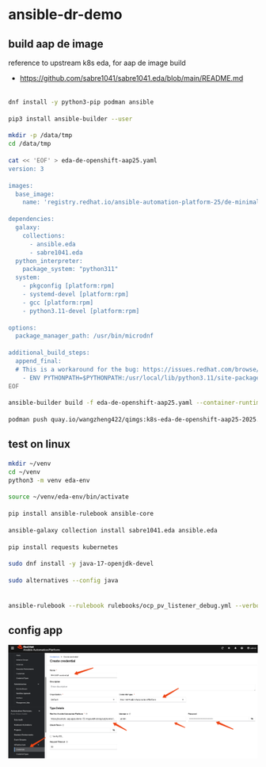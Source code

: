 # ansible-dr-demo

## build aap de image

reference to upstream k8s eda, for aap de image build 
- https://github.com/sabre1041/sabre1041.eda/blob/main/README.md

```bash

dnf install -y python3-pip podman ansible

pip3 install ansible-builder --user

mkdir -p /data/tmp
cd /data/tmp

cat << 'EOF' > eda-de-openshift-aap25.yaml
version: 3

images:
  base_image:
    name: 'registry.redhat.io/ansible-automation-platform-25/de-minimal-rhel8:latest'

dependencies:
  galaxy:
    collections:
      - ansible.eda
      - sabre1041.eda
  python_interpreter:
    package_system: "python311"
  system:
    - pkgconfig [platform:rpm]
    - systemd-devel [platform:rpm]
    - gcc [platform:rpm]
    - python3.11-devel [platform:rpm]

options:
  package_manager_path: /usr/bin/microdnf

additional_build_steps:
  append_final:
  # This is a workaround for the bug: https://issues.redhat.com/browse/AAP-32856
    - ENV PYTHONPATH=$PYTHONPATH:/usr/local/lib/python3.11/site-packages:/usr/local/lib64/python3.11/site-packages
EOF

ansible-builder build -f eda-de-openshift-aap25.yaml --container-runtime podman -v3 --squash all --prune-images -t quay.io/wangzheng422/qimgs:k8s-eda-de-openshift-aap25-2025.08.11

podman push quay.io/wangzheng422/qimgs:k8s-eda-de-openshift-aap25-2025.08.11


```

## test on linux

```bash
mkdir ~/venv
cd ~/venv
python3 -m venv eda-env

source ~/venv/eda-env/bin/activate

pip install ansible-rulebook ansible-core 

ansible-galaxy collection install sabre1041.eda ansible.eda

pip install requests kubernetes

sudo dnf install -y java-17-openjdk-devel

sudo alternatives --config java


ansible-rulebook --rulebook rulebooks/ocp_pv_listener_debug.yml --verbose


```

## config app

<img src="imgs/README.md/2025-08-12-11-40-26.png" width="1024">

